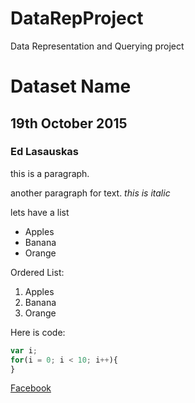 # DataRepProject
Data Representation and Querying project
# Dataset Name
## 19th October 2015
### Ed Lasauskas

this is a paragraph.

another paragraph for text. *this is italic*

lets have a list
- Apples
- Banana
- Orange

Ordered List:

1. Apples
2. Banana
3. Orange

Here is code:
```js
var i;
for(i = 0; i < 10; i++){
}
```

[Facebook](http://www.facebook.com)
